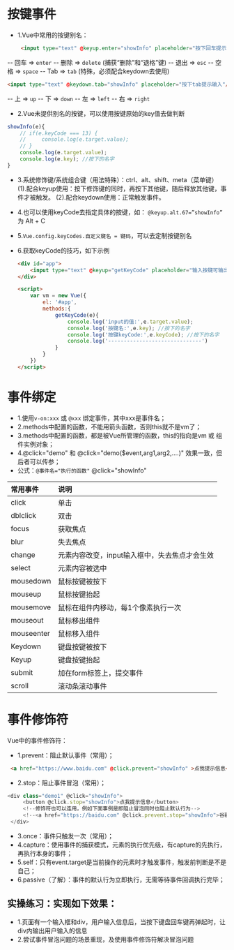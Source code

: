 # 按键事件
- 1.Vue中常用的按键别名：
	
	```html
	 <input type="text" @keyup.enter="showInfo" placeholder="按下回车提示输入"/>
	```
	

-- 			回车 => `enter`
--			删除 => `delete` (捕获“删除”和“退格”键)
--			退出 => `esc`
--			空格 => `space`
--			Tab => `tab` (特殊，必须配合keydown去使用)
	

```html
<input type="text" @keydown.tab="showInfo" placeholder="按下tab提示输入"/>
```

--			上 => `up`
--			下 => `down`
--			左 => `left`
--			右 => `right`
	

- 2.Vue未提供别名的按键，可以使用按键原始的key值去做判断

```js
showInfo(e){
	// if(e.keyCode === 13) {
	//     console.log(e.target.value);
	// }
	console.log(e.target.value);
	console.log(e.key); //按下的名字
}
```



- 3.系统修饰键/系统组合键（用法特殊）：ctrl、alt、shift、meta（菜单键）
			(1).配合keyup使用：按下修饰键的同时，再按下其他键，随后释放其他键，事件才被触发。
	(2).配合keydown使用：正常触发事件。
	
- 4.也可以使用keyCode去指定具体的按键，如： `@keyup.alt.67=”showInfo”` 为 Alt + C

- 5.`Vue.config.keyCodes.自定义键名 = 键码`，可以去定制按键别名

- 6.获取keyCode的技巧，如下示例

    ```html
    <div id="app">
        <input type="text" @keyup="getKeyCode" placeholder="输入按键可输出keyCode"/>
    </div>
    
    <script>
        var vm = new Vue({
            el: '#app',
            methods:{
                getKeyCode(e){
                    console.log('input的值:',e.target.value);
                    console.log('按键名:',e.key); //按下的名字
                    console.log('按键keyCode:',e.keyCode); //按下的名字
                    console.log('------------------------------')
                }
            }
        })
    </script>
    ```

    

# 事件绑定
- 1.使用`v-on:xxx` 或 `@xxx` 绑定事件，其中xxx是事件名；
- 2.methods中配置的函数，不能用箭头函数，否则this就不是vm了；
- 3.methods中配置的函数，都是被Vue所管理的函数，this的指向是vm 或 组件实例对象；
- 4.@click="demo" 和 @click="demo($event,arg1,arg2,....)" 效果一致，但后者可以传参；
- 公式：`@事件名="执行的函数"`  @click="showInfo"

| 常用事件	| 说明 |
|:----|:----|
|  click	 | 单击 |
|  dblclick	| 双击 |
|  focus	| 获取焦点 |
|  blur	| 失去焦点 |
|  change	| 元素内容改变，input输入框中，失去焦点才会生效 |
|  select	| 元素内容被选中 |
|  mousedown	| 鼠标按键被按下 |
|  mouseup 	| 鼠标按键抬起 |
|  mousemove	| 鼠标在组件内移动，每1个像素执行一次 |
|  mouseout	| 鼠标移出组件 |
| mouseenter	| 鼠标移入组件 |
|  Keydown	| 键盘按键被按下 |
|  Keyup	| 键盘按键抬起 |
|  submit	| 加在form标签上，提交事件 |
|  scroll	| 滚动条滚动事件 |



# 事件修饰符
Vue中的事件修饰符：
-	1.prevent：阻止默认事件（常用）；
```html
 <a href="https://www.baidu.com" @click.prevent="showInfo" >点我提示信息</a>
```
-	2.stop：阻止事件冒泡（常用）；
```js
<div class="demo1" @click="showInfo">
     <button @click.stop="showInfo">点我提示信息</button>
     <!--修饰符也可以连用，例如下面事例是即阻止冒泡同时也阻止默认行为-->
     <!--<a href="https://baidu.com" @click.prevent.stop="showInfo">谷歌台湾</a>-->
 </div>
```
-	3.once：事件只触发一次（常用）；
-	4.capture：使用事件的捕获模式，元素的执行优先级，有capture的先执行，再执行本身的事件；
-	5.self：只有event.target是当前操作的元素时才触发事件，触发前判断是不是自己；
-	6.passive（了解）：事件的默认行为立即执行，无需等待事件回调执行完毕；


## 实操练习：实现如下效果：
- 1.页面有一个输入框和div，用户输入信息后，当按下键盘回车键再弹起时，让div内输出用户输入的信息
- 2.尝试事件冒泡问题的场景重现，及使用事件修饰符解决冒泡问题